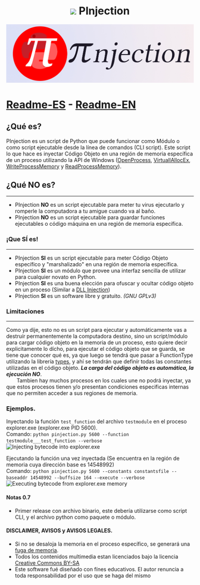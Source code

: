 # <h1 align=center><img src=https://raw.githubusercontent.com/systemnaut/Pinjection/master/isologotipo/pinjector-iso-1-alpha.png width=50> PInjection</h1>
![PInjector isologotype](isologotipo/pinjection-isologo-2.jpg)
# [Readme-ES](README-ES.md) - [Readme-EN](README.md)
## ¿Qué es?
PInjection es un script de Python que puede funcionar como Módulo o como script ejecutable desde la línea de comandos (CLI script). Este script lo que hace es inyectar Código Objeto en una región de memoria específica de un proceso utilizando la API de Windows ([OpenProcess](https://docs.microsoft.com/en-us/windows/win32/api/processthreadsapi/nf-processthreadsapi-openprocess), [VirtuallAllocEx](https://docs.microsoft.com/en-us/windows/win32/api/memoryapi/nf-memoryapi-virtualallocex), [WriteProcessMemory](https://docs.microsoft.com/en-us/windows/win32/api/memoryapi/nf-memoryapi-writeprocessmemory) y [ReadProcessMemory](https://docs.microsoft.com/en-us/windows/win32/api/memoryapi/nf-memoryapi-readprocessmemory)).

## ¿Qué NO es?
-----------------
 - PInjection **NO** es un script ejecutable para meter tu virus ejecutarlo y romperle la computadora a tu amigue cuando va al baño.
 - PInjection **NO** es un script ejecutable para guardar funciones ejecutables o código máquina en una región de memoria específica.
 
### ¡Que SÍ es!
-----------------
 - PInjection **SI** es un script ejecutable para meter Código Objeto específico y "marshalizado" en una región de memoria específica.
 - PInjection **SI** es un módulo que provee una interfaz sencilla de utilizar para cualquier novato en Python.
 - PInjection **SI** es una buena elección para ofuscar y ocultar código objeto en un proceso (Similar a [DLL Injection](https://en.wikipedia.org/wiki/DLL_injection))
 - PInjection **SI** es un software libre y gratuito. *(GNU GPLv3)*
 
### Limitaciones
-----------------
Como ya dije, esto no es un script para ejecutar y automáticamente vas a destruír permanentemente la computadora destino, sino un script/módulo para cargar código objeto en la memoria de un proceso, esto quiere decir explicitamente lo dícho, para ejecutar el código objeto que se guarda, se tiene que conocer qué es, ya que luego se tendrá que pasar a FunctionType utilizando la librería [types](https://docs.python.org/3/library/types.html), y ahí se tendrán que definír todas las constantes utilizadas en el código objeto. **_La carga del código objeto es automática, la ejecución NO_**.  
&emsp;&emsp;Tambien hay muchos procesos en los cuales une no podrá inyectar, ya que estos procesos tienen y/o presentan condiciones especificas internas que no permiten acceder a sus regiones de memoria.

### Ejemplos.
Inyectando la función `test_function` del archivo `testmodule` en el proceso explorer.exe (explorer.exe PID 5600).  
Comando: `python pinjection.py 5600 --function testmodule___test_function --verbose`
![Injecting bytecode into explorer.exe](exampligratia/injecting_testmodule.png)

Ejecutando la función una vez inyectada (Se encuentra en la región de memoria cuya dirección base es 14548992)  
Comando: `python pinjection.py 5600 --constants constantsfile --baseaddr 14548992 --buffsize 164 --execute --verbose`
![Executing bytecode from explorer.exe memory](exampligratia/executing_testmodule.png)

#### Notas 0.7
 - Primer release con archivo binario, este debería utilizarse como script CLI, y el archivo python como paquete o módulo.

#### DISCLAIMER, AVISOS y AVISOS LEGALES.
 - Si no se desaloja la memoria en el proceso específico, se generará una [fuga de memoria](https://en.wikipedia.org/wiki/Memory_leak).
 - Todos los contenidos multimedia estan licenciados bajo la licencia [Creative Commons BY-SA](https://creativecommons.org/licenses/by-sa/3.0/deed.es)
 - Este software fué diseñado con fínes educativos. El autor renuncia a toda responsabilidad por el uso que se haga del mismo
